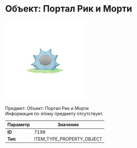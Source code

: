 # Объект: Портал Рик и Морти

![Item Image](../img/7198.webp?raw=true)

Предмет: Объект: Портал Рик и Морти<br>Информация по этому предмету отсутствует.


| Параметр | Значение |
|----------|----------|
| **ID** | 7198 |
| **Тип** | ITEM_TYPE_PROPERTY_OBJECT |

